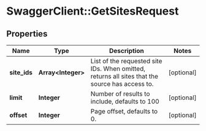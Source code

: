 # SwaggerClient::GetSitesRequest

## Properties
Name | Type | Description | Notes
------------ | ------------- | ------------- | -------------
**site_ids** | **Array&lt;Integer&gt;** | List of the requested site IDs. When omitted, returns all sites that the source has access to. | [optional] 
**limit** | **Integer** | Number of results to include, defaults to 100 | [optional] 
**offset** | **Integer** | Page offset, defaults to 0. | [optional] 


